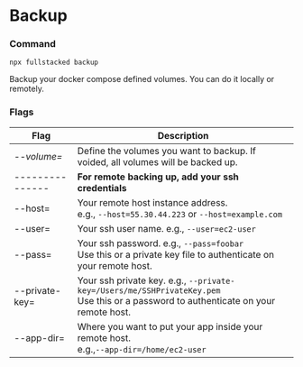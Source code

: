 # Backup

### Command
```shell
npx fullstacked backup
```
Backup your docker compose defined volumes. You can do it locally or remotely.

### Flags
| Flag                | Description                                                                                                                                |
|---------------------|--------------------------------------------------------------------------------------------------------------------------------------------|
| *--volume=*  &nbsp; | Define the volumes you want to backup. If voided, all volumes will be backed up.                                                           |
| ---------------     | **For remote backing up, add your ssh credentials**                                                                                        |
| --host=             | Your remote host instance address.<br />e.g., `--host=55.30.44.223` or `--host=example.com`                                                |
| --user=             | Your ssh user name. e.g., `--user=ec2-user`                                                                                                |
| --pass=             | Your ssh password. e.g., `--pass=foobar`<br />Use this or a private key file to authenticate on your remote host.                          |
| --private-key=      | Your ssh private key. e.g., `--private-key=/Users/me/SSHPrivateKey.pem` <br /> Use this or a password to authenticate on your remote host. |
| --app-dir=          | Where you want to put your app inside your remote host.<br />e.g.,`--app-dir=/home/ec2-user`                                               |
